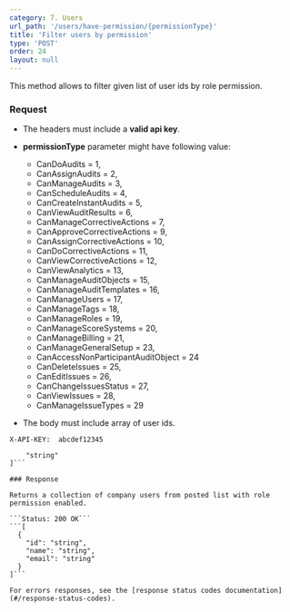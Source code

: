 ```yaml
---
category: 7. Users
url_path: '/users/have-permission/{permissionType}'
title: 'Filter users by permission'
type: 'POST'
order: 24
layout: null
---
```


This method allows to filter given list of user ids by role permission.

### Request

* The headers must include a **valid api key**.

* **permissionType** parameter might have following value:
  * CanDoAudits = 1,
  * CanAssignAudits = 2,
  * CanManageAudits = 3,
  * CanScheduleAudits = 4,
  * CanCreateInstantAudits = 5,
  * CanViewAuditResults = 6,
  * CanManageCorrectiveActions = 7,
  * CanApproveCorrectiveActions = 9,
  * CanAssignCorrectiveActions = 10,
  * CanDoCorrectiveActions = 11,
  * CanViewCorrectiveActions = 12,
  * CanViewAnalytics = 13,
  * CanManageAuditObjects = 15,
  * CanManageAuditTemplates = 16,
  * CanManageUsers = 17,
  * CanManageTags = 18,
  * CanManageRoles = 19,
  * CanManageScoreSystems = 20,
  * CanManageBilling = 21,
  * CanManageGeneralSetup = 23,
  * CanAccessNonParticipantAuditObject = 24
  * CanDeleteIssues = 25,
  * CanEditIssues = 26,
  * CanChangeIssuesStatus = 27,
  * CanViewIssues = 28,
  * CanManageIssueTypes = 29

* The body must include array of user ids.


```X-API-KEY:  abcdef12345```

```[
    "string"
]```

### Response

Returns a collection of company users from posted list with role permission enabled.

```Status: 200 OK```
```[
  {
    "id": "string",
    "name": "string",
    "email": "string"
  }
]```

For errors responses, see the [response status codes documentation](#/response-status-codes).
